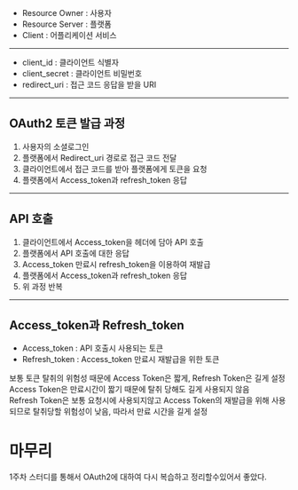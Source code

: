 
* Resource Owner : 사용자
* Resource Server : 플랫폼
* Client : 어플리케이션 서비스

---

* client_id : 클라이언트 식별자   
* client_secret : 클라이언트 비밀번호   
* redirect_uri : 접근 코드 응답을 받을 URI   

---
## OAuth2 토큰 발급 과정

1. 사용자의 소셜로그인
2. 플랫폼에서 Redirect_uri 경로로 접근 코드 전달
3. 클라이언트에서 접근 코드를 받아 플랫폼에게 토큰을 요청
4. 플랫폼에서 Access_token과 refresh_token 응답

---

## API 호출

1. 클라이언트에서 Access_token을 헤더에 담아 API 호출
2. 플랫폼에서 API 호출에 대한 응답
3. Access_token 만료시 refresh_token을 이용하여 재발급
4. 플랫폼에서 Access_token과 refresh_token 응답
5. 위 과정 반복

--- 

## Access_token과 Refresh_token

* Access_token : API 호출시 사용되는 토큰
* Refresh_token : Access_token 만료시 재발급을 위한 토큰

보통 토큰 탈취의 위험성 때문에 Access Token은 짧게, Refresh Token은 길게 설정   
Access Token은 만료시간이 짧기 때문에 탈취 당해도 길게 사용되지 않음   
Refresh Token은 보통 요청시에 사용되지않고 Access Token의 재발급을 위해 사용되므로 탈취당할 위험성이 낮음, 따라서 만료 시간을 길게 설정   


# 마무리
1주차 스터디를 통해서 OAuth2에 대하여 다시 복습하고 정리할수있어서 좋았다.


